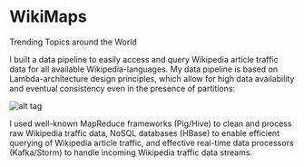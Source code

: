 # WikiMaps
Trending Topics around the World


I built a data pipeline to easily access and query Wikipedia article traffic data for all available Wikipedia-languages. My data pipeline is based on Lambda-architecture design principles, which allow for high data availability and eventual consistency even in the presence of partitions: 

![alt tag]("images/Screenshot_2014-10-01_00.02.46.png" "Data Pipeline")

I used well-known MapReduce frameworks (Pig/Hive) to clean and process raw Wikipedia traffic data, NoSQL databases (HBase) to enable efficient querying of Wikipedia article traffic, and effective real-time data processors (Kafka/Storm) to handle incoming Wikipedia traffic data streams. 













